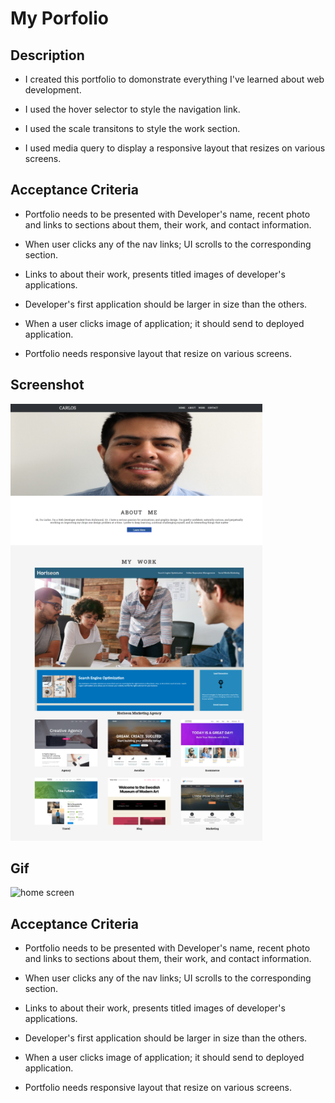 # My Porfolio


## Description

* I created this portfolio to domonstrate everything I've learned about web development.


* I used the hover selector to style the navigation link.


* I used the scale transitons to style the work section.


* I used media query to display a responsive layout that resizes on various screens.


## Acceptance Criteria

* Portfolio needs to be presented with Developer's name, recent photo and links to sections about them, their work, and contact information.

* When user clicks any of the nav links; UI scrolls to the corresponding section.

* Links to about their work, presents titled images of developer's applications.

* Developer's first application should be larger in size than the others.

* When a user clicks image of application; it should send to deployed application.

* Portfolio needs responsive layout that resize on various screens.


## Screenshot

![home screen](./images/screenshot.png)


## Gif

![home screen](images/portfolio-gif.gif)



## Acceptance Criteria

* Portfolio needs to be presented with Developer's name, recent photo and links to sections about them, their work, and contact information.

* When user clicks any of the nav links; UI scrolls to the corresponding section.

* Links to about their work, presents titled images of developer's applications.

* Developer's first application should be larger in size than the others.

* When a user clicks image of application; it should send to deployed application.

* Portfolio needs responsive layout that resize on various screens.



